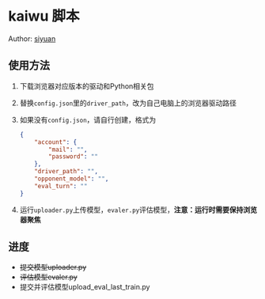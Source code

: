 # kaiwu 脚本

Author: [siyuan](https://github.com/zsychina)

## 使用方法

1. 下载浏览器对应版本的驱动和Python相关包
2. 替换`config.json`里的`driver_path`，改为自己电脑上的浏览器驱动路径
3. 如果没有`config.json`，请自行创建，格式为

    ```json
    {
        "account": {
            "mail": "",
            "password": ""
        },
        "driver_path": "",
        "opponent_model": "",
        "eval_turn": ""
    }
    ```

4. 运行`uploader.py`上传模型，`evaler.py`评估模型，**注意：运行时需要保持浏览器聚焦**

## 进度

- ~~提交模型uploader.py~~
- ~~评估模型evaler.py~~
- 提交并评估模型upload_eval_last_train.py
